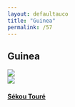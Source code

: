 ```yaml
---
layout: defaultauco
title: "Guinea"
permalink: /57
---
```

<div class="container-0">
    <div class="container-title">
        <span class="country"><h2>Guinea</h2></span>
        <div class="photo-co">
          <img src="https://www.worldatlas.com/r/w960-q80/upload/0c/60/62/gn-01.jpg" >
    </div>
</div>
<!-- partial:index.partial.html -->
<div class="container">
  <div class="timeline clearfix">
  <div class="vertical-line">
 <div id="post-1" class="vesti-col timeline-post">
      <div class="vesti-content-wrapper">
        <div class="photo">
          <img src="https://cdn.face2faceafrica.com/www/wp-content/uploads/2018/10/sekou.jpg">
          <div class="vesti-date-wrapper">
            <div class="vesti-date">
            </div>
          </div>
        </div>
        <div class="vesti-desc">
          <a class="desc-a" href="#">
            <h4><a href="/stoure">Sékou Touré</a></h4>
          </a>
        </div>
      </div>
    </div>


<!-- partial -->